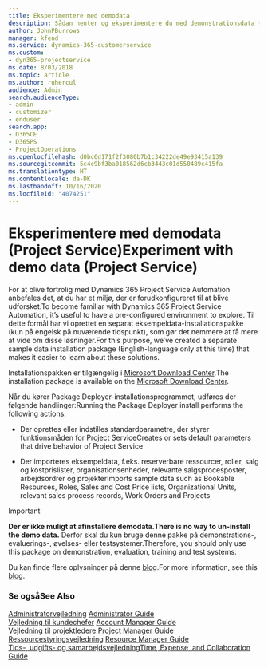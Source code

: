 ```yaml
---
title: Eksperimentere med demodata
description: Sådan henter og eksperimentere du med demonstrationsdata til Project Service Automation.
author: JohnPBurrows
manager: kfend
ms.service: dynamics-365-customerservice
ms.custom:
- dyn365-projectservice
ms.date: 8/03/2018
ms.topic: article
ms.author: ruhercul
audience: Admin
search.audienceType:
- admin
- customizer
- enduser
search.app:
- D365CE
- D365PS
- ProjectOperations
ms.openlocfilehash: d0bc6d171f2f3080b7b1c34222de49e93415a139
ms.sourcegitcommit: 5c4c9bf3ba018562d6cb3443c01d550489c415fa
ms.translationtype: HT
ms.contentlocale: da-DK
ms.lasthandoff: 10/16/2020
ms.locfileid: "4074251"
---
```

# <a name="experiment-with-demo-data-project-service"></a><span data-ttu-id="5d886-103">Eksperimentere med demodata (Project Service)</span><span class="sxs-lookup"><span data-stu-id="5d886-103">Experiment with demo data (Project Service)</span></span>

<span data-ttu-id="5d886-104">For at blive fortrolig med Dynamics 365 Project Service Automation anbefales det, at du har et miljø, der er forudkonfigureret til at blive udforsket.</span><span class="sxs-lookup"><span data-stu-id="5d886-104">To become familiar with Dynamics 365 Project Service Automation, it’s useful to have a pre-configured environment to explore.</span></span> <span data-ttu-id="5d886-105">Til dette formål har vi oprettet en separat eksempeldata-installationspakke (kun på engelsk på nuværende tidspunkt), som gør det nemmere at få mere at vide om disse løsninger.</span><span class="sxs-lookup"><span data-stu-id="5d886-105">For this purpose, we’ve created a separate sample data installation package (English-language only at this time) that makes it easier to learn about these solutions.</span></span> 

<span data-ttu-id="5d886-106">Installationspakken er tilgængelig i [Microsoft Download Center](https://go.microsoft.com/fwlink/?linkid=859966).</span><span class="sxs-lookup"><span data-stu-id="5d886-106">The installation package is available on the [Microsoft Download Center](https://go.microsoft.com/fwlink/?linkid=859966).</span></span>  

<span data-ttu-id="5d886-107">Når du kører Package Deployer-installationsprogrammet, udføres der følgende handlinger:</span><span class="sxs-lookup"><span data-stu-id="5d886-107">Running the Package Deployer install performs the following actions:</span></span> 
  
-   <span data-ttu-id="5d886-108">Der oprettes eller indstilles standardparametre, der styrer funktionsmåden for Project Service</span><span class="sxs-lookup"><span data-stu-id="5d886-108">Creates or sets default parameters that drive behavior of Project Service</span></span>  
  
-   <span data-ttu-id="5d886-109">Der importeres eksempeldata, f.eks. reserverbare ressourcer, roller, salg og kostprislister, organisationsenheder, relevante salgsprocesposter, arbejdsordrer og projekter</span><span class="sxs-lookup"><span data-stu-id="5d886-109">Imports sample data such as Bookable Resources, Roles, Sales and Cost Price lists, Organizational Units, relevant sales process records, Work Orders and Projects</span></span>    
  
> [!IMPORTANT]
> <span data-ttu-id="5d886-110">**Der er ikke muligt at afinstallere demodata.**</span><span class="sxs-lookup"><span data-stu-id="5d886-110">**There is no way to un-install the demo data.**</span></span> <span data-ttu-id="5d886-111">Derfor skal du kun bruge denne pakke på demonstrations-, evaluerings-, øvelses- eller testsystemer.</span><span class="sxs-lookup"><span data-stu-id="5d886-111">Therefore, you should only use this package on demonstration, evaluation, training and test systems.</span></span>

<span data-ttu-id="5d886-112">Du kan finde flere oplysninger på denne [blog](https://blogs.msdn.microsoft.com/crm/2017/10/24/microsoft-dynamics-365-for-field-service-and-project-service-automation-sample-data).</span><span class="sxs-lookup"><span data-stu-id="5d886-112">For more information, see this [blog](https://blogs.msdn.microsoft.com/crm/2017/10/24/microsoft-dynamics-365-for-field-service-and-project-service-automation-sample-data).</span></span>





  
### <a name="see-also"></a><span data-ttu-id="5d886-113">Se også</span><span class="sxs-lookup"><span data-stu-id="5d886-113">See Also</span></span>  
 <span data-ttu-id="5d886-114">[Administratorvejledning](../psa/admin-guide.md) </span><span class="sxs-lookup"><span data-stu-id="5d886-114">[Administrator Guide](../psa/admin-guide.md) </span></span>  
 <span data-ttu-id="5d886-115">[Vejledning til kundechefer](../psa/account-manager-guide.md) </span><span class="sxs-lookup"><span data-stu-id="5d886-115">[Account Manager Guide](../psa/account-manager-guide.md) </span></span>  
 <span data-ttu-id="5d886-116">[Vejledning til projektledere](../psa/project-manager-guide.md) </span><span class="sxs-lookup"><span data-stu-id="5d886-116">[Project Manager Guide](../psa/project-manager-guide.md) </span></span>  
 <span data-ttu-id="5d886-117">[Ressourcestyringsvejledning](../psa/resource-manager-guide.md) </span><span class="sxs-lookup"><span data-stu-id="5d886-117">[Resource Manager Guide](../psa/resource-manager-guide.md) </span></span>  
 [<span data-ttu-id="5d886-118">Tids-, udgifts- og samarbejdsvejledning</span><span class="sxs-lookup"><span data-stu-id="5d886-118">Time, Expense, and Collaboration Guide</span></span>](../psa/time-expense-collaboration-guide.md)

